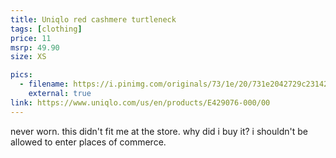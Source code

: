 ```yaml
---
title: Uniqlo red cashmere turtleneck
tags: [clothing]
price: 11
msrp: 49.90
size: XS

pics:
  - filename: https://i.pinimg.com/originals/73/1e/20/731e2042729c231420eb518c27ff4c91.jpg
    external: true
link: https://www.uniqlo.com/us/en/products/E429076-000/00
---
```


never worn.  this didn't fit me at the store.  why did i buy it?  i shouldn't
be allowed to enter places of commerce.
